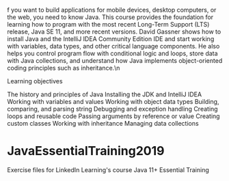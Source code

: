f you want to build applications for mobile devices, desktop computers, or the web, you need to know Java. This course provides the foundation for learning how to program with the most recent Long-Term Support (LTS) release, Java SE 11, and more recent versions. David Gassner shows how to install Java and the IntelliJ IDEA Community Edition IDE and start working with variables, data types, and other critical language components. He also helps you control program flow with conditional logic and loops, store data with Java collections, and understand how Java implements object-oriented coding principles such as inheritance.\n

Learning objectives

The history and principles of Java
Installing the JDK and IntelliJ IDEA
Working with variables and values
Working with object data types
Building, comparing, and parsing string
Debugging and exception handling
Creating loops and reusable code
Passing arguments by reference or value
Creating custom classes
Working with inheritance
Managing data collections


# JavaEssentialTraining2019
Exercise files for LinkedIn Learning's course Java 11+ Essential Training
